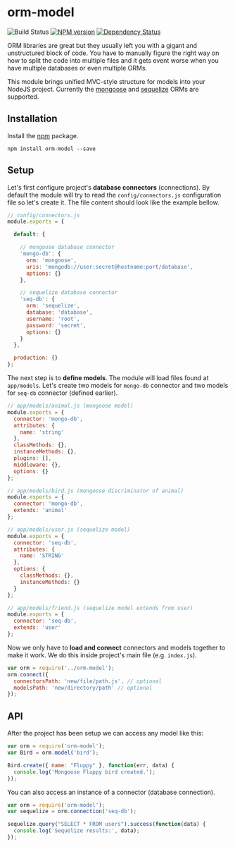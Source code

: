 # orm-model

![Build Status](https://travis-ci.org/xpepermint/orm-model.svg?branch=master)&nbsp;[![NPM version](https://badge.fury.io/js/orm-model.svg)](http://badge.fury.io/js/orm-model)&nbsp;[![Dependency Status](https://gemnasium.com/xpepermint/orm-model.svg)](https://gemnasium.com/xpepermint/orm-model)

ORM libraries are great but they usually left you with a gigant and unstructured block of code. You have to manually figure the right way on how to split the code into multiple files and it gets event worse when you have multiple databases or even multiple ORMs.

This module brings unified MVC-style structure for models into your NodeJS project. Currently the [mongoose](http://mongoosejs.com/) and [sequelize](http://sequelizejs.com) ORMs are supported.

## Installation

Install the [npm](https://www.npmjs.org/package/orm-model) package.

```
npm install orm-model --save
```

## Setup

Let's first configure project's **database connectors** (connections). By default the module will try to read the `config/connectors.js` configuration file so let's create it. The file content should look like the example bellow.

```js
// config/connectors.js
module.exports = {

  default: {

    // mongoose database connector
    'mongo-db': {
      orm: 'mongoose',
      uris: 'mongodb://user:secret@hostname:port/database',
      options: {}
    },

    // sequelize database connector
    'seq-db': {
      orm: 'sequelize',
      database: 'database',
      username: 'root',
      password: 'secret',
      options: {}
    }
  },

  production: {}
};
```

The next step is to **define models**. The module will load files found at `app/models`. Let's create two models for `mongo-db` connector and two models for `seq-db` connector (defined earlier).

```js
// app/models/animal.js (mongoose model)
module.exports = {
  connector: 'mongo-db',
  attributes: {
    name: 'string'
  },
  classMethods: {},
  instanceMethods: {},
  plugins: [],
  middleware: {},
  options: {}
};
```
```js
// app/models/bird.js (mongoose discriminator of animal)
module.exports = {
  connector: 'mongo-db',
  extends: 'animal'
};
```
```js
// app/models/user.js (sequelize model)
module.exports = {
  connector: 'seq-db',
  attributes: {
    name: 'STRING'
  },
  options: {
    classMethods: {},
    instanceMethods: {}
  }
};
```
```js
// app/models/friend.js (sequelize model extends from user)
module.exports = {
  connector: 'seq-db',
  extends: 'user'
};
```

Now we only have to **load and connect** connectors and models together to make it work. We do this inside project's main file (e.g. `index.js`).

```js
var orm = require('../orm-model');
orm.connect({
  connectorsPath: 'new/file/path.js', // optional
  modelsPath: 'new/directory/path' // optional
});
```

## API

After the project has been setup we can access any model like this:

```js
var orm = require('orm-model');
var Bird = orm.model('bird');

Bird.create({ name: "Fluppy" }, function(err, data) {
  console.log('Mongoose Fluppy bird created.');
});
```

You can also access an instance of a connector (database connection).

```js
var orm = require('orm-model');
var sequelize = orm.connection('seq-db');

sequelize.query("SELECT * FROM users").success(function(data) {
  console.log('Sequelize results:', data);
});
```
